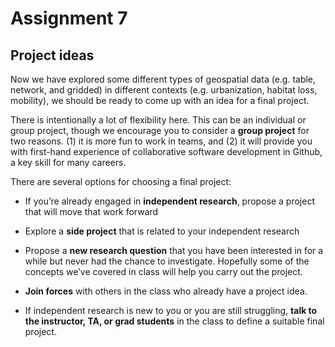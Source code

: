 # Assignment 7

## Project ideas

Now we have explored some different types of geospatial data (e.g. table, network, and gridded) in different contexts (e.g. urbanization, habitat loss, mobility), we should be ready to come up with an idea for a final project.

There is intentionally a lot of flexibility here. This can be an individual or group project, though we encourage you to consider a **group project** for two reasons. (1) it is more fun to work in teams, and (2) it will provide you with first-hand experience of collaborative software development in Github, a key skill for many careers. 

There are several options for choosing a final project:

* If you’re already engaged in **independent research**, propose a project that will move that work forward

* Explore a **side project** that is related to your independent research

* Propose a **new research question** that you have been interested in for a while but never had the chance to investigate. Hopefully some of the concepts we’ve covered in class will help you carry out the project.

* **Join forces** with others in the class who already have a project idea.

* If independent research is new to you or you are still struggling, **talk to the instructor, TA, or grad students** in the class to define a suitable final project.